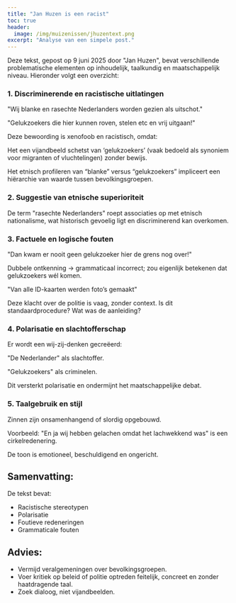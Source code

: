 ```yaml
---
title: "Jan Huzen is een racist"
toc: true
header:
  image: /img/muizenissen/jhuzentext.png
excerpt: "Analyse van een simpele post."
---
```


Deze tekst, gepost op 9 juni 2025 door "Jan Huzen", bevat verschillende problematische elementen op inhoudelijk, taalkundig en maatschappelijk niveau. Hieronder volgt een overzicht:

### 1. Discriminerende en racistische uitlatingen

"Wij blanke en rasechte Nederlanders worden gezien als uitschot."

"Gelukzoekers die hier kunnen roven, stelen etc en vrij uitgaan!"

Deze bewoording is xenofoob en racistisch, omdat:

Het een vijandbeeld schetst van ‘gelukzoekers’ (vaak bedoeld als synoniem voor migranten of vluchtelingen) zonder bewijs.

Het etnisch profileren van “blanke” versus “gelukzoekers” impliceert een hiërarchie van waarde tussen bevolkingsgroepen.
### 2. Suggestie van etnische superioriteit

De term "rasechte Nederlanders" roept associaties op met etnisch nationalisme, wat historisch gevoelig ligt en discriminerend kan overkomen.

### 3. Factuele en logische fouten

"Dan kwam er nooit geen gelukzoeker hier de grens nog over!" 

Dubbele ontkenning → grammaticaal incorrect; zou eigenlijk betekenen dat gelukzoekers wél komen.

"Van alle ID-kaarten werden foto’s gemaakt" 

Deze klacht over de politie is vaag, zonder context. Is dit standaardprocedure? Wat was de aanleiding?

### 4. Polarisatie en slachtofferschap

Er wordt een wij-zij-denken gecreëerd: 

"De Nederlander" als slachtoffer.

"Gelukzoekers" als criminelen.

Dit versterkt polarisatie en ondermijnt het maatschappelijke debat.
### 5. Taalgebruik en stijl

Zinnen zijn onsamenhangend of slordig opgebouwd.

Voorbeeld: "En ja wij hebben gelachen omdat het lachwekkend was" is een cirkelredenering.

De toon is emotioneel, beschuldigend en ongericht.

## Samenvatting:

De tekst bevat:

* Racistische stereotypen
* Polarisatie
* Foutieve redeneringen
* Grammaticale fouten

## Advies:

* Vermijd veralgemeningen over bevolkingsgroepen.
* Voer kritiek op beleid of politie optreden feitelijk, concreet en zonder haatdragende taal.
* Zoek dialoog, niet vijandbeelden.


